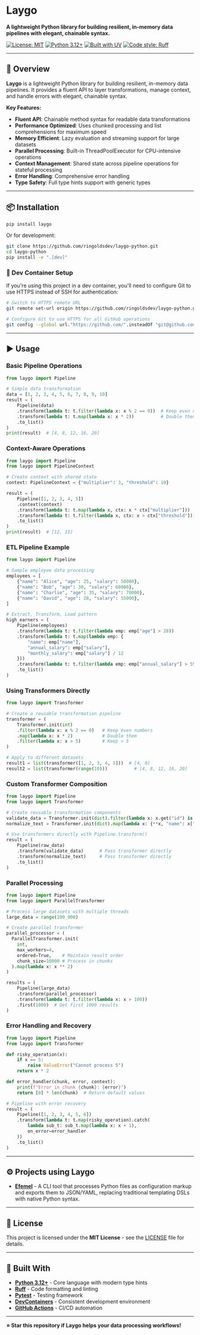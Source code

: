 <!-- PROJECT_TITLE -->

# Laygo

<!-- PROJECT_TAGLINE -->

**A lightweight Python library for building resilient, in-memory data pipelines with elegant, chainable syntax.**

<!-- BADGES_SECTION -->

[![License: MIT](https://img.shields.io/badge/License-MIT-yellow.svg)](https://opensource.org/licenses/MIT)
[![Python 3.12+](https://img.shields.io/badge/python-3.12+-blue.svg)](https://www.python.org/downloads/)
[![Built with UV](https://img.shields.io/badge/built%20with-uv-green)](https://github.com/astral-sh/uv)
[![Code style: Ruff](https://img.shields.io/endpoint?url=https://raw.githubusercontent.com/astral-sh/ruff/main/assets/badge/v2.json)](https://github.com/astral-sh/ruff)

---

## 🎯 Overview

**Laygo** is a lightweight Python library for building resilient, in-memory data pipelines. It provides a fluent API to layer transformations, manage context, and handle errors with elegant, chainable syntax.

**Key Features:**

- **Fluent API**: Chainable method syntax for readable data transformations
- **Performance Optimized**: Uses chunked processing and list comprehensions for maximum speed
- **Memory Efficient**: Lazy evaluation and streaming support for large datasets
- **Parallel Processing**: Built-in ThreadPoolExecutor for CPU-intensive operations
- **Context Management**: Shared state across pipeline operations for stateful processing
- **Error Handling**: Comprehensive error handling
- **Type Safety**: Full type hints support with generic types

---

## 📦 Installation

```bash
pip install laygo
```

Or for development:

```bash
git clone https://github.com/ringoldsdev/laygo-python.git
cd laygo-python
pip install -e ".[dev]"
```

### 🐳 Dev Container Setup

If you're using this project in a dev container, you'll need to configure Git to use HTTPS instead of SSH for authentication:

```bash
# Switch to HTTPS remote URL
git remote set-url origin https://github.com/ringoldsdev/laygo-python.git

# Configure Git to use HTTPS for all GitHub operations
git config --global url."https://github.com/".insteadOf "git@github.com:"
```

---

## ▶️ Usage

### Basic Pipeline Operations

```python
from laygo import Pipeline

# Simple data transformation
data = [1, 2, 3, 4, 5, 6, 7, 8, 9, 10]
result = (
    Pipeline(data)
    .transform(lambda t: t.filter(lambda x: x % 2 == 0))  # Keep even numbers
    .transform(lambda t: t.map(lambda x: x * 2))          # Double them
    .to_list()
)
print(result)  # [4, 8, 12, 16, 20]
```

### Context-Aware Operations

```python
from laygo import Pipeline
from laygo import PipelineContext

# Create context with shared state
context: PipelineContext = {"multiplier": 3, "threshold": 10}

result = (
    Pipeline([1, 2, 3, 4, 5])
    .context(context)
    .transform(lambda t: t.map(lambda x, ctx: x * ctx["multiplier"]))
    .transform(lambda t: t.filter(lambda x, ctx: x > ctx["threshold"]))
    .to_list()
)
print(result)  # [12, 15]
```

### ETL Pipeline Example

```python
from laygo import Pipeline

# Sample employee data processing
employees = [
    {"name": "Alice", "age": 25, "salary": 50000},
    {"name": "Bob", "age": 30, "salary": 60000},
    {"name": "Charlie", "age": 35, "salary": 70000},
    {"name": "David", "age": 28, "salary": 55000},
]

# Extract, Transform, Load pattern
high_earners = (
    Pipeline(employees)
    .transform(lambda t: t.filter(lambda emp: emp["age"] > 28))           # Extract
    .transform(lambda t: t.map(lambda emp: {                             # Transform
        "name": emp["name"],
        "annual_salary": emp["salary"],
        "monthly_salary": emp["salary"] / 12
    }))
    .transform(lambda t: t.filter(lambda emp: emp["annual_salary"] > 55000)) # Filter
    .to_list()
)
```

### Using Transformers Directly

```python
from laygo import Transformer

# Create a reusable transformation pipeline
transformer = (
    Transformer.init(int)
    .filter(lambda x: x % 2 == 0)   # Keep even numbers
    .map(lambda x: x * 2)           # Double them
    .filter(lambda x: x > 5)        # Keep > 5
)

# Apply to different datasets
result1 = list(transformer([1, 2, 3, 4, 5]))  # [4, 8]
result2 = list(transformer(range(10)))          # [4, 8, 12, 16, 20]
```

### Custom Transformer Composition

```python
from laygo import Pipeline
from laygo import Transformer

# Create reusable transformation components
validate_data = Transformer.init(dict).filter(lambda x: x.get("id") is not None)
normalize_text = Transformer.init(dict).map(lambda x: {**x, "name": x["name"].strip().title()})

# Use transformers directly with Pipeline.transform()
result = (
    Pipeline(raw_data)
    .transform(validate_data)      # Pass transformer directly
    .transform(normalize_text)     # Pass transformer directly
    .to_list()
)
```

### Parallel Processing

```python
from laygo import Pipeline
from laygo import ParallelTransformer

# Process large datasets with multiple threads
large_data = range(100_000)

# Create parallel transformer
parallel_processor = (
  ParallelTransformer.init(
    int,
    max_workers=4,
    ordered=True,    # Maintain result order
    chunk_size=10000 # Process in chunks
  ).map(lambda x: x ** 2)
)

results = (
    Pipeline(large_data)
    .transform(parallel_processor)
    .transform(lambda t: t.filter(lambda x: x > 100))
    .first(1000)  # Get first 1000 results
)
```

### Error Handling and Recovery

```python
from laygo import Pipeline
from laygo import Transformer

def risky_operation(x):
    if x == 5:
        raise ValueError("Cannot process 5")
    return x * 2

def error_handler(chunk, error, context):
    print(f"Error in chunk {chunk}: {error}")
    return [0] * len(chunk)  # Return default values

# Pipeline with error recovery
result = (
    Pipeline([1, 2, 3, 4, 5, 6])
    .transform(lambda t: t.map(risky_operation).catch(
        lambda sub_t: sub_t.map(lambda x: x + 1),
        on_error=error_handler
    ))
    .to_list()
)
```

---

## ⚙️ Projects using Laygo

- **[Efemel](https://github.com/ringoldsdev/efemel)** - A CLI tool that processes Python files as configuration markup and exports them to JSON/YAML, replacing traditional templating DSLs with native Python syntax.

---

## 📄 License

This project is licensed under the **MIT License** - see the [LICENSE](LICENSE) file for details.

---

## 🚀 Built With

- **[Python 3.12+](https://python.org)** - Core language with modern type hints
- **[Ruff](https://github.com/astral-sh/ruff)** - Code formatting and linting
- **[Pytest](https://pytest.org/)** - Testing framework
- **[DevContainers](https://containers.dev/)** - Consistent development environment
- **[GitHub Actions](https://github.com/features/actions)** - CI/CD automation

---

**⭐ Star this repository if Laygo helps your data processing workflows!**
